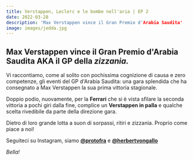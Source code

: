 ```yaml
---
title: Verstappen, Leclerc e le bombe nell'aria | EP 2
date: 2022-03-28
description: 'Max Verstappen vince il Gran Premio d'Arabia Saudita'
image: images/jedda.jpg
---
```


## Max Verstappen vince il Gran Premio d'Arabia Saudita AKA il GP della _zizzania._
 
Vi raccontiamo, come al solito con pochissima cognizione di causa e zero competenze, gli eventi del GP d'Arabia Saudita: una gara splendida che ha consegnato a Max Verstappen la sua prima vittoria stagionale. 

Doppio podio, nuovamente, per la **Ferrari** che si è vista sfilare la seconda vittoria a pochi giri dalla fine, complice un **Verstappen in palla** e qualche scelta rivedibile da parte della direzione gara. 

Dietro di loro grande lotta a suon di sorpassi, ritiri e zizzania. Proprio come piace a noi! 

Seguiteci su Instagram, siamo **[@protofra](https://www.instagram.com/protofra/?hl=it)** e **[@herbertvongallo](https://www.instagram.com/herbertvongallo/)**

_Bella!_ 
